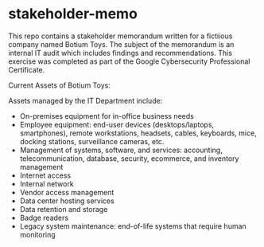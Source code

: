 # stakeholder-memo
This repo contains a stakeholder memorandum written for a fictiious company named Botium Toys. The subject of the memorandum is an internal IT audit which includes findings and recommendations. This exercise was completed as part of the Google Cybersecurity Professional Certificate.

Current Assets of Botium Toys:

Assets managed by the IT Department include: 

* On-premises equipment for in-office business needs  
* Employee equipment: end-user devices (desktops/laptops, smartphones), remote workstations, headsets, cables, keyboards, mice, docking stations, surveillance cameras, etc.
* Management of systems, software, and services: accounting, telecommunication, database, security, ecommerce, and inventory management
* Internet access
* Internal network
* Vendor access management
* Data center hosting services  
* Data retention and storage
* Badge readers
* Legacy system maintenance: end-of-life systems that require human monitoring 
